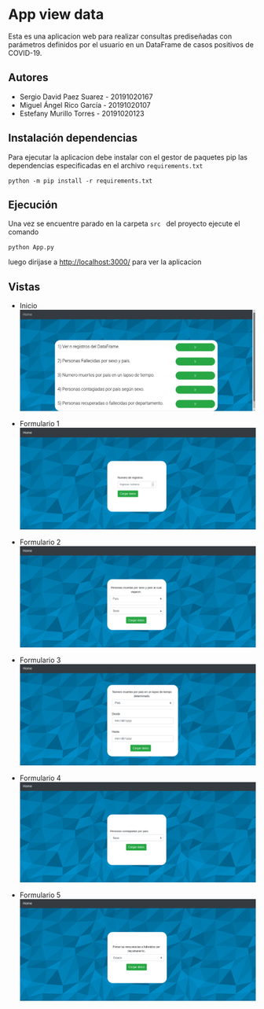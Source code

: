 # App view data

Esta es una aplicacion web para realizar consultas prediseñadas con parámetros definidos por el usuario en un DataFrame de casos positivos de COVID-19.

## Autores

- Sergio David Paez Suarez - 20191020167
- Miguel Ángel Rico García  - 20191020107
- Estefany Murillo Torres - 20191020123

## Instalación dependencias

Para ejecutar la aplicacion debe instalar con el gestor de paquetes pip las dependencias especificadas en el archivo `requirements.txt`

```
python -m pip install -r requirements.txt
```
## Ejecución 
Una vez se encuentre parado en la carpeta `src ` del proyecto ejecute el comando 

```
python App.py
```

luego dirijase a [http://localhost:3000/](http://localhost:3000/) para ver la aplicacion

## Vistas

- Inicio
![alt text](./doc/Inicio.png)

- Formulario 1
![alt text](./doc/formulario_uno.png)

- Formulario 2
![alt text](./doc/formulario_dos.png)

- Formulario 3
![alt text](./doc/formulario_tres.png)

- Formulario 4
![alt text](./doc/formulario_cuatro.png)

- Formulario 5
![alt text](./doc/formulario_cinco.png)